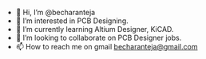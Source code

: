 - 👋 Hi, I’m @becharanteja
- 👀 I’m interested in PCB Designing.
- 🌱 I’m currently learning Altium Designer, KiCAD.
- 💞️ I’m looking to collaborate on PCB Designer jobs.
- 📫 How to reach me on gmail becharanteja@gmail.com

<!---
becharanteja/becharanteja is a ✨ special ✨ repository because its `README.md` (this file) appears on your GitHub profile.
You can click the Preview link to take a look at your changes.
--->
